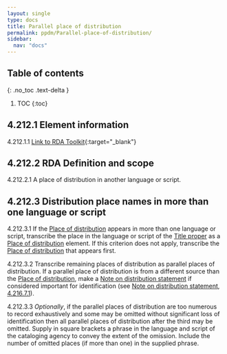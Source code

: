 ```yaml
---
layout: single
type: docs
title: Parallel place of distribution
permalink: ppdm/Parallel-place-of-distribution/
sidebar:
  nav: "docs"
---
```


## Table of contents
{: .no_toc .text-delta }

1. TOC
{:toc}

## 4.212.1 Element information

<a name="4.212.1.1">4.212.1.1</a> [Link to RDA Toolkit](https://beta.rdatoolkit.org/Content/Index?externalId=en-US_ala-5e38f1d4-17a1-3ff9-a1c8-eacbfd04e68e){:target="_blank"}

## 4.212.2 RDA Definition and scope

<a name="4.212.2.1">4.212.2.1</a> A place of distribution in another language or script.

## 4.212.3 Distribution place names in more than one language or script

<a name="4.212.3.1">4.212.3.1</a> If the [Place of distribution](/DCRMR/ppdm/Place-of-distribution/) appears in more than one language or script, transcribe the place in the language or script of the [Title proper](/DCRMR/title/Title-proper/) as a [Place of distribution](/DCRMR/ppdm/Place-of-distribution/) element.  If this criterion does not apply, transcribe the [Place of distribution](/DCRMR/ppdm/Place-of-distribution/) that appears first.

<a name="4.212.3.2">4.212.3.2</a> Transcribe remaining places of distribution as parallel places of distribution. If a parallel place of distribution is from a different source than the [Place of distribution](/DCRMR/ppdm/Place-of-distribution/), make a [Note on distribution statement](/DCRMR/ppdm/Note-on-distribution-statement/) if considered important for identification (see [Note on distribution statement](/DCRMR/ppdm/Note-on-distribution-statement/), [4.216.7.1](/DCRMR/ppdm/Note-on-distribution-statement/#4.216.7.1)).

<a name="4.212.3.3">4.212.3.3</a> *Optionally*, if the parallel places of distribution are too numerous to record exhaustively and some may be omitted without significant loss of identification then all parallel places of distribution after the third may be omitted. Supply in square brackets a phrase in the language and script of the cataloging agency to convey the extent of the omission. Include the number of omitted places (if more than one) in the supplied phrase.
